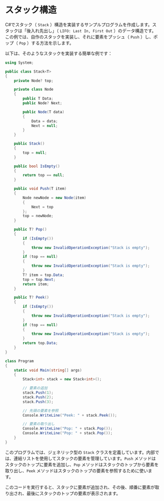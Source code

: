 # スタック構造

C#でスタック（ `Stack` ）構造を実装するサンプルプログラムを作成します。スタックは「後入れ先出し」（ `LIFO: Last In, First Out` ）のデータ構造です。この例では、自作のスタックを実装し、それに要素をプッシュ（ `Push` ）し、ポップ（ `Pop` ）する方法を示します。

以下は、そのようなスタックを実装する簡単な例です：

```csharp
using System;

public class Stack<T>
{
	private Node? top;

	private class Node
	{
		public T Data;
		public Node? Next;

		public Node(T data)
		{
			Data = data;
			Next = null;
		}
	}

	public Stack()
	{
		top = null;
	}

	public bool IsEmpty()
	{
		return top == null;
	}

	public void Push(T item)
	{
		Node newNode = new Node(item)
		{
			Next = top
		};
		top = newNode;
	}

	public T? Pop()
	{
		if (IsEmpty())
		{
			throw new InvalidOperationException("Stack is empty");
		}
		if (top == null)
		{
			throw new InvalidOperationException("Stack is empty");
		}
		T? item = top.Data;
		top = top.Next;
		return item;
	}

	public T? Peek()
	{
		if (IsEmpty())
		{
			throw new InvalidOperationException("Stack is empty");
		}
		if (top == null)
		{
			throw new InvalidOperationException("Stack is empty");
		}
		return top.Data;
	}
}

class Program
{
	static void Main(string[] args)
	{
		Stack<int> stack = new Stack<int>();

		// 要素の追加
		stack.Push(1);
		stack.Push(2);
		stack.Push(3);

		// 先頭の要素を参照
		Console.WriteLine("Peek: " + stack.Peek());

		// 要素の取り出し
		Console.WriteLine("Pop: " + stack.Pop());
		Console.WriteLine("Pop: " + stack.Pop());
	}
}
```

このプログラムでは、ジェネリック型の `Stack` クラスを定義しています。内部では、連結リストを使用してスタックの要素を管理しています。`Push` メソッドはスタックのトップに要素を追加し、`Pop` メソッドはスタックのトップから要素を取り出し、`Peek` メソッドはスタックのトップの要素を参照するために使います。

このコードを実行すると、スタックに要素が追加され、その後、順番に要素が取り出され、最後にスタックのトップの要素が表示されます。
